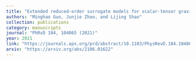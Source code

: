 ```yaml
---
title: "Extended reduced-order surrogate models for scalar-tensor gravity in the strong field and applications to binary pulsars and gravitational waves"
authors: "Minghao Guo, Junjie Zhao, and Lijing Shao"
collection: publications
category: manuscripts
journal: "PhRvD 104, 104065 (2021)"
year: 2021
link: "https://journals.aps.org/prd/abstract/10.1103/PhysRevD.104.104065"
arxiv: "https://arxiv.org/abs/2106.01622"
---
```


<!-- Optional: abstract or additional info -->
